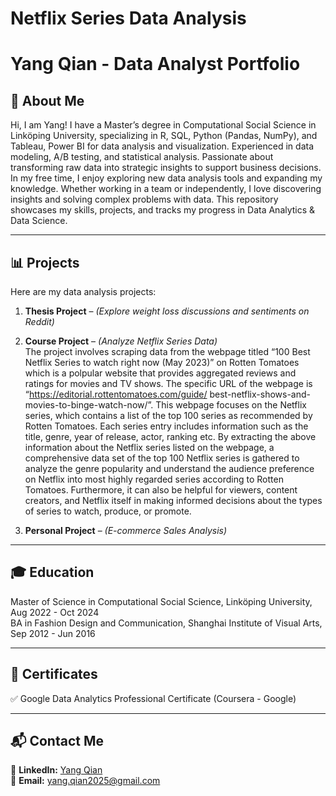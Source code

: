 # Netflix Series Data Analysis



# Yang Qian - Data Analyst Portfolio

## **👋 About Me**
Hi, I am Yang! I have a Master’s degree in Computational Social Science in Linköping University, specializing in R, SQL, Python (Pandas, NumPy), and Tableau, Power BI for data analysis and visualization. Experienced in data modeling, A/B testing, and statistical analysis. Passionate about transforming raw data into strategic insights to support business decisions. In my free time, I enjoy exploring new data analysis tools and expanding my knowledge. Whether working in a team or independently, I love discovering insights and solving complex problems with data. This repository showcases my skills, projects, and tracks my progress in Data Analytics & Data Science.

---

## **📊 Projects**
Here are my data analysis projects:

1. **Thesis Project** – *(Explore weight loss discussions and sentiments on Reddit)*  

2. **Course Project** – *(Analyze Netflix Series Data)*  
The project involves scraping data from the webpage titled “100 Best Netflix Series to watch right now (May
2023)” on Rotten Tomatoes which is a polpular website that provides aggregated reviews and ratings for
movies and TV shows. The specific URL of the webpage is “https://editorial.rottentomatoes.com/guide/
best-netflix-shows-and-movies-to-binge-watch-now/”. This webpage focuses on the Netflix series, which
contains a list of the top 100 series as recommended by Rotten Tomatoes. Each series entry includes
information such as the title, genre, year of release, actor, ranking etc.
By extracting the above information about the Netflix series listed on the webpage, a comprehensive data
set of the top 100 Netflix series is gathered to analyze the genre popularity and understand the audience
preference on Netflix into most highly regarded series according to Rotten Tomatoes. Furthermore, it can
also be helpful for viewers, content creators, and Netflix itself in making informed decisions about the types
of series to watch, produce, or promote.

3. **Personal Project** – *(E-commerce Sales Analysis)*  

---

## **🎓 Education**
Master of Science in Computational Social Science, Linköping University, Aug 2022 - Oct 2024  
BA in Fashion Design and Communication, Shanghai Institute of Visual Arts, Sep 2012 - Jun 2016

---

## **📜 Certificates**
✅ Google Data Analytics Professional Certificate (Coursera - Google)  

---

## **📬 Contact Me**
📌 **LinkedIn:** [Yang Qian](https://www.linkedin.com/in/yangqian86)  
📌 **Email:** yang.qian2025@gmail.com 
